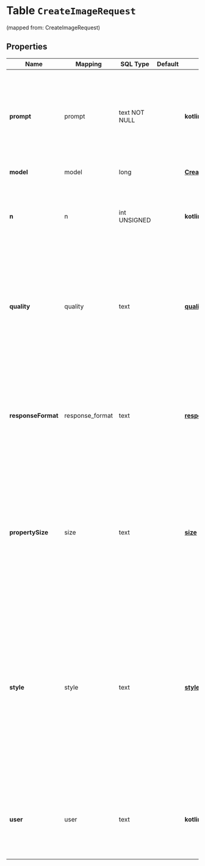 
# Table `CreateImageRequest`
(mapped from: CreateImageRequest)

## Properties
Name | Mapping | SQL Type | Default | Type | Description | Notes
---- | ------- | -------- | ------- | ---- | ----------- | -----
**prompt** | prompt | text NOT NULL |  | **kotlin.String** | A text description of the desired image(s). The maximum length is 1000 characters for &#x60;dall-e-2&#x60; and 4000 characters for &#x60;dall-e-3&#x60;. | 
**model** | model | long |  | [**CreateImageRequestModel**](CreateImageRequestModel.md) |  |  [optional] [foreignkey]
**n** | n | int UNSIGNED |  | **kotlin.Int** | The number of images to generate. Must be between 1 and 10. For &#x60;dall-e-3&#x60;, only &#x60;n&#x3D;1&#x60; is supported. |  [optional]
**quality** | quality | text |  | [**quality**](#Quality) | The quality of the image that will be generated. &#x60;hd&#x60; creates images with finer details and greater consistency across the image. This param is only supported for &#x60;dall-e-3&#x60;. |  [optional]
**responseFormat** | response_format | text |  | [**response_format**](#ResponseFormat) | The format in which the generated images are returned. Must be one of &#x60;url&#x60; or &#x60;b64_json&#x60;. URLs are only valid for 60 minutes after the image has been generated. |  [optional]
**propertySize** | size | text |  | [**size**](#PropertySize) | The size of the generated images. Must be one of &#x60;256x256&#x60;, &#x60;512x512&#x60;, or &#x60;1024x1024&#x60; for &#x60;dall-e-2&#x60;. Must be one of &#x60;1024x1024&#x60;, &#x60;1792x1024&#x60;, or &#x60;1024x1792&#x60; for &#x60;dall-e-3&#x60; models. |  [optional]
**style** | style | text |  | [**style**](#Style) | The style of the generated images. Must be one of &#x60;vivid&#x60; or &#x60;natural&#x60;. Vivid causes the model to lean towards generating hyper-real and dramatic images. Natural causes the model to produce more natural, less hyper-real looking images. This param is only supported for &#x60;dall-e-3&#x60;. |  [optional]
**user** | user | text |  | **kotlin.String** | A unique identifier representing your end-user, which can help OpenAI to monitor and detect abuse. [Learn more](/docs/guides/safety-best-practices/end-user-ids).  |  [optional]










